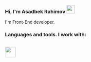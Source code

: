 ### Hi, I'm Asadbek Rahimov <img src="https://media.giphy.com/media/hvRJCLFzcasrR4ia7z/giphy.gif" width="27px">
I'm Front-End developer.
### Languages and tools. I work with:
<code> <img src="http://assets.stickpng.com/thumbs/5847f5bdcef1014c0b5e489c.png" width="34px"> </code>



